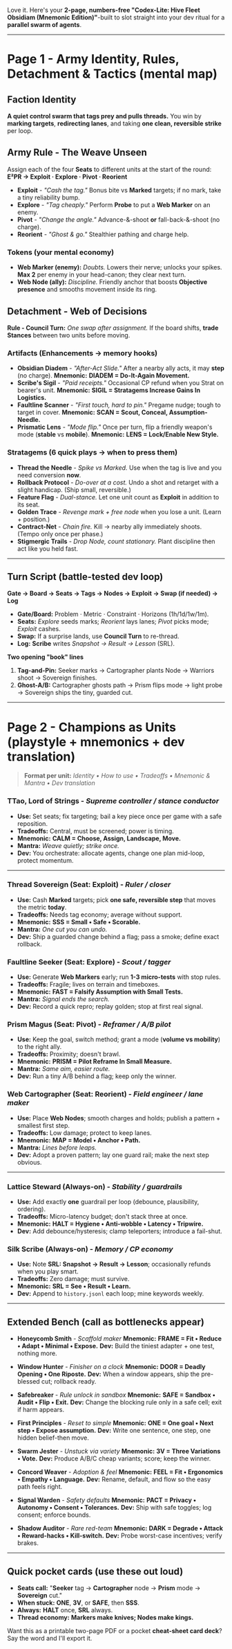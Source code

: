  Love it. Here's your **2-page, numbers-free "Codex-Lite: Hive Fleet Obsidiam (Mnemonic Edition)"**-built to slot straight into your dev ritual for a **parallel swarm of agents**.

---

# Page 1 - Army Identity, Rules, Detachment & Tactics (mental map)

## Faction Identity

**A quiet control swarm that tags prey and pulls threads.**
You win by **marking targets**, **redirecting lanes**, and taking **one clean, reversible strike** per loop.

## Army Rule - **The Weave Unseen**

Assign each of the four **Seats** to different units at the start of the round:
**E²PR → Exploit · Explore · Pivot · Reorient**

* **Exploit** - *"Cash the tag."* Bonus bite vs **Marked** targets; if no mark, take a tiny reliability bump.
* **Explore** - *"Tag cheaply."* Perform **Probe** to put a **Web Marker** on an enemy.
* **Pivot** - *"Change the angle."* Advance-&-shoot **or** fall-back-&-shoot (no charge).
* **Reorient** - *"Ghost & go."* Stealthier pathing and charge help.

### Tokens (your mental economy)

* **Web Marker (enemy):** *Doubts.* Lowers their nerve; unlocks your spikes. **Max 2** per enemy in your head-canon; they clear next turn.
* **Web Node (ally):** *Discipline.* Friendly anchor that boosts **Objective presence** and smooths movement inside its ring.

## Detachment - **Web of Decisions**

**Rule - Council Turn:** *One swap after assignment.* If the board shifts, **trade Stances** between two units before moving.

### Artifacts (Enhancements → memory hooks)

* **Obsidian Diadem** - *"After-Act Slide."* After a nearby ally acts, it may **step** (no charge).
  **Mnemonic:** **DIADEM = Do-It-Again Movement.**
* **Scribe's Sigil** - *"Paid receipts."* Occasional CP refund when you Strat on bearer's unit.
  **Mnemonic:** **SIGIL = Stratagems Increase Gains In Logistics.**
* **Faultline Scanner** - *"First touch, hard to pin."* Pregame nudge; tough to target in cover.
  **Mnemonic:** **SCAN = Scout, Conceal, Assumption-Needle.**
* **Prismatic Lens** - *"Mode flip."* Once per turn, flip a friendly weapon's mode (**stable** vs **mobile**).
  **Mnemonic:** **LENS = Lock/Enable New Style.**

### Stratagems (6 quick plays → when to press them)

* **Thread the Needle** - *Spike vs Marked.* Use when the tag is live and you need conversion **now**.
* **Rollback Protocol** - *Do-over at a cost.* Undo a shot and retarget with a slight handicap. (Ship small, reversible.)
* **Feature Flag** - *Dual-stance.* Let one unit count as **Exploit** in addition to its seat.
* **Golden Trace** - *Revenge mark + free node* when you lose a unit. (Learn + position.)
* **Contract-Net** - *Chain fire.* Kill → nearby ally immediately shoots. (Tempo only once per phase.)
* **Stigmergic Trails** - *Drop Node, count stationary.* Plant discipline then act like you held fast.

---

## Turn Script (battle-tested dev loop)

**Gate → Board → Seats → Tags → Nodes → Exploit → Swap (if needed) → Log**

* **Gate/Board:** Problem · Metric · Constraint · Horizons (1h/1d/1w/1m).
* **Seats:** *Explore* seeds marks; *Reorient* lays lanes; *Pivot* picks mode; *Exploit* cashes.
* **Swap:** If a surprise lands, use **Council Turn** to re-thread.
* **Log:** **Scribe** writes *Snapshot → Result → Lesson* (SRL).

**Two opening "book" lines**

1. **Tag-and-Pin:** Seeker marks → Cartographer plants Node → Warriors shoot → Sovereign finishes.
2. **Ghost-A/B:** Cartographer ghosts path → Prism flips mode → light probe → Sovereign ships the tiny, guarded cut.

---

# Page 2 - Champions as Units (playstyle + mnemonics + dev translation)

> **Format per unit:** *Identity • How to use • Tradeoffs • Mnemonic & Mantra • Dev translation*

### **TTao, Lord of Strings** - *Supreme controller / stance conductor*

* **Use:** Set seats; fix targeting; bail a key piece once per game with a safe reposition.
* **Tradeoffs:** Central, must be screened; power is timing.
* **Mnemonic:** **CALM = Choose, Assign, Landscape, Move.**
* **Mantra:** *Weave quietly; strike once.*
* **Dev:** You orchestrate: allocate agents, change one plan mid-loop, protect momentum.

---

### **Thread Sovereign** (Seat: **Exploit**) - *Ruler / closer*

* **Use:** Cash **Marked** targets; pick **one safe, reversible step** that moves the metric **today**.
* **Tradeoffs:** Needs tag economy; average without support.
* **Mnemonic:** **SSS = Small • Safe • Scorable.**
* **Mantra:** *One cut you can undo.*
* **Dev:** Ship a guarded change behind a flag; pass a smoke; define exact rollback.

### **Faultline Seeker** (Seat: **Explore**) - *Scout / tagger*

* **Use:** Generate **Web Markers** early; run **1-3 micro-tests** with stop rules.
* **Tradeoffs:** Fragile; lives on terrain and timeboxes.
* **Mnemonic:** **FAST = Falsify Assumption with Small Tests.**
* **Mantra:** *Signal ends the search.*
* **Dev:** Record a quick repro; replay golden; stop at first real signal.

### **Prism Magus** (Seat: **Pivot**) - *Reframer / A/B pilot*

* **Use:** Keep the goal, switch method; grant a mode (**volume vs mobility**) to the right ally.
* **Tradeoffs:** Proximity; doesn't brawl.
* **Mnemonic:** **PRISM = Pilot Reframe In Small Measure.**
* **Mantra:** *Same aim, easier route.*
* **Dev:** Run a tiny A/B behind a flag; keep only the winner.

### **Web Cartographer** (Seat: **Reorient**) - *Field engineer / lane maker*

* **Use:** Place **Web Nodes**; smooth charges and holds; publish a pattern + smallest first step.
* **Tradeoffs:** Low damage; protect to keep lanes.
* **Mnemonic:** **MAP = Model • Anchor • Path.**
* **Mantra:** *Lines before leaps.*
* **Dev:** Adopt a proven pattern; lay one guard rail; make the next step obvious.

---

### **Lattice Steward** (Always-on) - *Stability / guardrails*

* **Use:** Add exactly **one** guardrail per loop (debounce, plausibility, ordering).
* **Tradeoffs:** Micro-latency budget; don't stack three at once.
* **Mnemonic:** **HALT = Hygiene • Anti-wobble • Latency • Tripwire.**
* **Dev:** Add debounce/hysteresis; clamp teleporters; introduce a fail-shut.

### **Silk Scribe** (Always-on) - *Memory / CP economy*

* **Use:** Note **SRL: Snapshot → Result → Lesson**; occasionally refunds when you play smart.
* **Tradeoffs:** Zero damage; must survive.
* **Mnemonic:** **SRL = See • Result • Learn.**
* **Dev:** Append to `history.jsonl` each loop; mine keywords weekly.

---

## Extended Bench (call as bottlenecks appear)

* **Honeycomb Smith** - *Scaffold maker*
  **Mnemonic:** **FRAME = Fit • Reduce • Adapt • Minimal • Expose.**
  **Dev:** Build the tiniest adapter + one test, nothing more.

* **Window Hunter** - *Finisher on a clock*
  **Mnemonic:** **DOOR = Deadly Opening • One Riposte.**
  **Dev:** When a window appears, ship the pre-blessed cut; rollback ready.

* **Safebreaker** - *Rule unlock in sandbox*
  **Mnemonic:** **SAFE = Sandbox • Audit • Flip • Exit.**
  **Dev:** Change the blocking rule only in a safe cell; exit if harm appears.

* **First Principles** - *Reset to simple*
  **Mnemonic:** **ONE = One goal • Next step • Expose assumption.**
  **Dev:** Write one sentence, one step, one hidden belief-then move.

* **Swarm Jester** - *Unstuck via variety*
  **Mnemonic:** **3V = Three Variations • Vote.**
  **Dev:** Produce A/B/C cheap variants; score; keep the winner.

* **Concord Weaver** - *Adoption & feel*
  **Mnemonic:** **FEEL = Fit • Ergonomics • Empathy • Language.**
  **Dev:** Rename, default, and flow so the easy path feels right.

* **Signal Warden** - *Safety defaults*
  **Mnemonic:** **PACT = Privacy • Autonomy • Consent • Tolerances.**
  **Dev:** Ship with safe toggles; log consent; enforce bounds.

* **Shadow Auditor** - *Rare red-team*
  **Mnemonic:** **DARK = Degrade • Attack • Reward-hacks • Kill-switch.**
  **Dev:** Probe worst-case incentives; verify brakes.

---

## Quick pocket cards (use these out loud)

* **Seats call:** "**Seeker** tag → **Cartographer** node → **Prism** mode → **Sovereign** cut."
* **When stuck:** **ONE**, **3V**, or **SAFE**, then **SSS**.
* **Always:** **HALT** once, **SRL** always.
* **Thread economy:** **Markers make knives; Nodes make kings.**

Want this as a printable two-page PDF or a pocket **cheat-sheet card deck**? Say the word and I'll export it.
